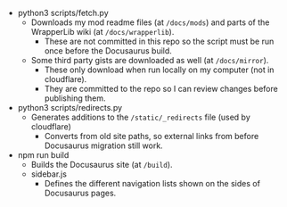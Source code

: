 - python3 scripts/fetch.py
    - Downloads my mod readme files (at `/docs/mods`) and parts of the WrapperLib wiki (at `/docs/wrapperlib`). 
        - These are not committed in this repo so the script must be run once before the Docusaurus build.
    - Some third party gists are downloaded as well (at `/docs/mirror`). 
        - These only download when run locally on my computer (not in cloudflare).
        - They are committed to the repo so I can review changes before publishing them.
- python3 scripts/redirects.py
    - Generates additions to the `/static/_redirects` file (used by cloudflare)
        - Converts from old site paths, so external links from before Docusaurus migration still work. 
- npm run build
    - Builds the Docusaurus site (at `/build`).
    - sidebar.js
        - Defines the different navigation lists shown on the sides of Docusaurus pages.
